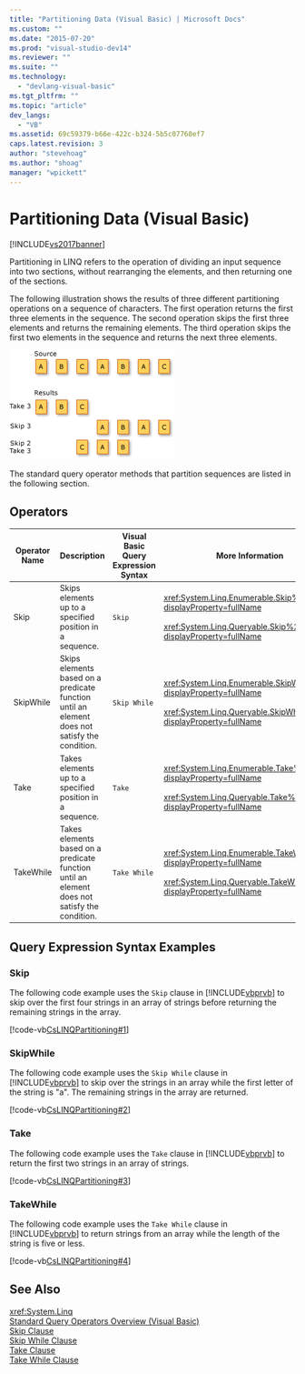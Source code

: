 ```yaml
---
title: "Partitioning Data (Visual Basic) | Microsoft Docs"
ms.custom: ""
ms.date: "2015-07-20"
ms.prod: "visual-studio-dev14"
ms.reviewer: ""
ms.suite: ""
ms.technology: 
  - "devlang-visual-basic"
ms.tgt_pltfrm: ""
ms.topic: "article"
dev_langs: 
  - "VB"
ms.assetid: 69c59379-b66e-422c-b324-5b5c07760ef7
caps.latest.revision: 3
author: "stevehoag"
ms.author: "shoag"
manager: "wpickett"
---
```

# Partitioning Data (Visual Basic)
[!INCLUDE[vs2017banner](../../../../includes/vs2017banner.md)]

Partitioning in LINQ refers to the operation of dividing an input sequence into two sections, without rearranging the elements, and then returning one of the sections.  
  
 The following illustration shows the results of three different partitioning operations on a sequence of characters. The first operation returns the first three elements in the sequence. The second operation skips the first three elements and returns the remaining elements. The third operation skips the first two elements in the sequence and returns the next three elements.  
  
 ![LINQ Partitioning Operations](../../../../csharp/programming-guide/concepts/linq/media/linq-partition.png "LINQ_Partition")  
  
 The standard query operator methods that partition sequences are listed in the following section.  
  
## Operators  
  
|Operator Name|Description|Visual Basic Query Expression Syntax|More Information|  
|-------------------|-----------------|------------------------------------------|----------------------|  
|Skip|Skips elements up to a specified position in a sequence.|`Skip`|<xref:System.Linq.Enumerable.Skip%2A?displayProperty=fullName><br /><br /> <xref:System.Linq.Queryable.Skip%2A?displayProperty=fullName>|  
|SkipWhile|Skips elements based on a predicate function until an element does not satisfy the condition.|`Skip While`|<xref:System.Linq.Enumerable.SkipWhile%2A?displayProperty=fullName><br /><br /> <xref:System.Linq.Queryable.SkipWhile%2A?displayProperty=fullName>|  
|Take|Takes elements up to a specified position in a sequence.|`Take`|<xref:System.Linq.Enumerable.Take%2A?displayProperty=fullName><br /><br /> <xref:System.Linq.Queryable.Take%2A?displayProperty=fullName>|  
|TakeWhile|Takes elements based on a predicate function until an element does not satisfy the condition.|`Take While`|<xref:System.Linq.Enumerable.TakeWhile%2A?displayProperty=fullName><br /><br /> <xref:System.Linq.Queryable.TakeWhile%2A?displayProperty=fullName>|  
  
## Query Expression Syntax Examples  
  
### Skip  
 The following code example uses the `Skip` clause in [!INCLUDE[vbprvb](../../../../includes/vbprvb-md.md)] to skip over the first four strings in an array of strings before returning the remaining strings in the array.  
  
 [!code-vb[CsLINQPartitioning#1](../../../../visual-basic/programming-guide/concepts/linq/codesnippet/visualbasic/partitioning-data_1.vb)]  
  
### SkipWhile  
 The following code example uses the `Skip While` clause in [!INCLUDE[vbprvb](../../../../includes/vbprvb-md.md)] to skip over the strings in an array while the first letter of the string is "a". The remaining strings in the array are returned.  
  
 [!code-vb[CsLINQPartitioning#2](../../../../visual-basic/programming-guide/concepts/linq/codesnippet/visualbasic/partitioning-data_2.vb)]  
  
### Take  
 The following code example uses the `Take` clause in [!INCLUDE[vbprvb](../../../../includes/vbprvb-md.md)] to return the first two strings in an array of strings.  
  
 [!code-vb[CsLINQPartitioning#3](../../../../visual-basic/programming-guide/concepts/linq/codesnippet/visualbasic/partitioning-data_3.vb)]  
  
### TakeWhile  
 The following code example uses the `Take While` clause in [!INCLUDE[vbprvb](../../../../includes/vbprvb-md.md)] to return strings from an array while the length of the string is five or less.  
  
 [!code-vb[CsLINQPartitioning#4](../../../../visual-basic/programming-guide/concepts/linq/codesnippet/visualbasic/partitioning-data_4.vb)]  
  
## See Also  
 <xref:System.Linq>   
 [Standard Query Operators Overview (Visual Basic)](../../../../visual-basic/programming-guide/concepts/linq/standard-query-operators-overview.md)   
 [Skip Clause](../../../../visual-basic/language-reference/queries/skip-clause.md)   
 [Skip While Clause](../../../../visual-basic/language-reference/queries/skip-while-clause.md)   
 [Take Clause](../../../../visual-basic/language-reference/queries/take-clause.md)   
 [Take While Clause](../../../../visual-basic/language-reference/queries/take-while-clause.md)